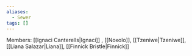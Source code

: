 ```yaml
---
aliases:
  - Sewer
tags: []
---
```


Members: [[Ignaci Canterells|Ignaci]] , [[Noxolo]], [[Tzeniwe|Tzeniwe]], [[Liana Salazar|Liana]], [[Finnick Bristle|Finnick]]
